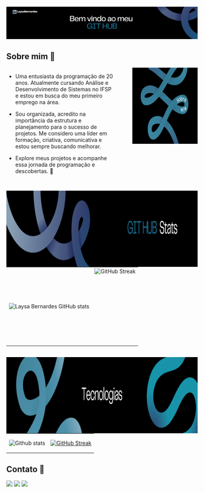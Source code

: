 ![Texto Alternativo](src/fundo.png)

## Sobre mim 🌟

<div style="display: flex; justify-content: space-between; align-items: flex-start;">
  <div style="text-align: left; margin-right: 50px;">

- Uma entusiasta da programação de 20 anos. Atualmente cursando Análise e Desenvolvimento de Sistemas no IFSP e estou em busca do meu primeiro emprego na área.

- Sou organizada, acredito na importância da estrutura e planejamento para o sucesso de projetos. Me considero uma líder em formação, criativa, comunicativa e estou sempre buscando melhorar.

- Explore meus projetos e acompanhe essa jornada de programação e descobertas. 🚀

  </div>
  <div style="text-align: right;">
    <img 
      height="200px"
      width="800px"
      src="src/image.png"
      alt="Github stats"
    />
  </div> 
</div>

##

<div>
      <img 
        align="left"
        height="200em"
        src="src/2.png"
        alt="Github stats"
      />
<table>
  <tr>
    <td  style="margin-botton: 20px;">
      <img
        align="left"
        src="https://github-readme-stats.vercel.app/api?username=laysabernardes&show_icons=true&theme=transparent"
        alt="Laysa Bernardes GitHub stats"
      />
    </td>
    <td>
      <img
        align="left"
        height="200em"
        src="https://streak-stats.demolab.com?user=Laysabernardes&theme=transparent&hide_border=" alt="GitHub Streak"
      />
    </td>
  </tr>
</table>
</div>
<!--
<div>
  <a href:"https://https://github.com/Laysabernardes">
  <img height="130em" src="https://github-readme-stats.vercel.app/api?username=LaysaBernardes&show_icons=true&hide=contribs,prs&cache_seconds=86400&theme=dracula&include_all_commits-true&count_"/>
  <img height="133em" src="https://github-readme-stats.vercel.app/api/top-langs/?username=Laysabernardes&layout=compact&langs_counts=16&theme=transparent"/>
  <img height="133em" src="https://github-readme-stats.vercel.app/api?username=laysabernardes&show_icons=true&theme=transparent" alt="Laysa Bernardes GitHub stats">
  <a href="https://git.io/streak-stats"><img height="240em" src="https://streak-stats.demolab.com?user=Laysabernardes&theme=transparent&hide_border=" alt="GitHub Streak" /></a>  
</div>
-->

##

<img 
  align="left"
  height="200em"
  src="src/3.png"
  alt="Github stats"
/>


<table>
  <tr>
    <td>
      <img 
        height="200em"
        src="https://github-readme-stats.vercel.app/api/top-langs/?username=Laysabernardes&layout=compact&langs_counts=16&theme=transparent"
        alt="Github stats"
      />
    </td>
    <td>
      <p align="center">
        <a href="https://skillicons.dev">
          <img 
            src="https://skillicons.dev/icons?i=js,html,css,bootstrap,figma,react,nodejs,express,mongodb,mysql,github,git,cs,visualstudio,vscode&perline=5&theme=light" 
            alt="GitHub Streak"
          />
        </a>
      </p>
    </td>
  </tr>
</table>

<!--https://github.com/tandpfun/skill-icons#readme -->

## Contato 🌟

<div> 
  <a href="https://instagram.com/laysa_bernardes" target="_blank"><img src="https://img.shields.io/badge/-Instagram-%23E4405F?style=for-the-badge&logo=instagram&logoColor=white" target="_blank"></a>
  <a href = "mailto:laysabernardes.ads@gmail.com"><img src="https://img.shields.io/badge/-Gmail-%23333?style=for-the-badge&logo=gmail&logoColor=white" target="_blank"></a>
  <a href="https://www.linkedin.com/in/laysabernardes/" target="_blank"><img src="https://img.shields.io/badge/-LinkedIn-%230077B5?style=for-the-badge&logo=linkedin&logoColor=white" target="_blank"></a> 
</div>

